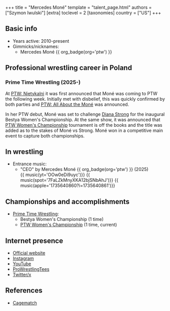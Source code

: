 +++
title = "Mercedes Moné"
template = "talent_page.html"
authors = ["Szymon Iwulski"]
[extra]
toclevel = 2
[taxonomies]
country = ["US"]
+++

## Basic info
* Years active: 2010-present
* Gimmicks/nicknames:
  - Mercedes Moné {{ org_badge(org='ptw') }}

## Professional wrestling career in Poland

### Prime Time Wrestling (2025-)

At [PTW: Nietykalni](@/e/ptw/2025-07-19-ptw-nietykalni.md) it was first announced that Moné was coming to PTW the following week. Initially met with disbelief, this was quickly confirmed by both parties and [PTW: All About the Moné](@/e/ptw/2025-07-27-ptw-all-about-the-mone.md) was announced.

In her PTW debut, Moné was set to challenge [Diana Strong](@/w/diana-strong.md) for the inaugural Bestya Women's Championship. At the same show, it was announced that [PTW Women's Championship](@/c/ptw-womens-championship.md) tournament is off the books and the title was added as to the stakes of Moné vs Strong. Moné won in a competitive main event to capture both championships.

## In wrestling

* Entrance music:
  - "CEO" by Mercedes Moné
    {{ org_badge(org='ptw') }} (2025) <br>
    {{ music(yt='OOw0eDi9uyc')}}
    {{ music(spot='7FaLZkMnyXKA12bjSNbAhJ')}}
    {{ music(apple='1735640860?i=1735640861')}}

## Championships and accomplishments

* [Prime Time Wrestling](@/o/ptw.md):
  - Bestya Women's Championship (1 time)
  - [PTW Women's Championship](@/c/ptw-womens-championship.md) (1 time, current)

## Internet presence

* [Official website](https://mercedesmone.com/)
* [Instagram](https://www.instagram.com/mercedesmone/)
* [YouTube](https://www.youtube.com/@CEOMercedesMone)
* [ProWrestlingTees](https://www.prowrestlingtees.com/mercedesmone)
* [Twitter/x]([https://mercedesmone.com/](https://x.com/MercedesVarnado))

## References

* [Cagematch](https://www.cagematch.net/?id=2&nr=10962)
